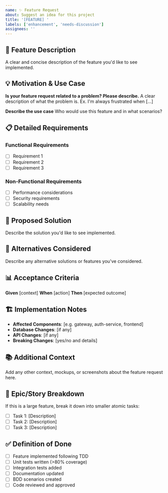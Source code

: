 ```yaml
---
name: ✨ Feature Request
about: Suggest an idea for this project
title: '[FEATURE] '
labels: ['enhancement', 'needs-discussion']
assignees: ''
---
```


## 🎯 Feature Description
A clear and concise description of the feature you'd like to see implemented.

## 💡 Motivation & Use Case
**Is your feature request related to a problem? Please describe.**
A clear description of what the problem is. Ex. I'm always frustrated when [...]

**Describe the use case**
Who would use this feature and in what scenarios?

## 📋 Detailed Requirements

### Functional Requirements
- [ ] Requirement 1
- [ ] Requirement 2
- [ ] Requirement 3

### Non-Functional Requirements
- [ ] Performance considerations
- [ ] Security requirements
- [ ] Scalability needs

## 🎨 Proposed Solution
Describe the solution you'd like to see implemented.

## 🔄 Alternatives Considered
Describe any alternative solutions or features you've considered.

## 📊 Acceptance Criteria
**Given** [context]
**When** [action]
**Then** [expected outcome]

## 🏗️ Implementation Notes
- **Affected Components**: [e.g. gateway, auth-service, frontend]
- **Database Changes**: [if any]
- **API Changes**: [if any]
- **Breaking Changes**: [yes/no and details]

## 📚 Additional Context
Add any other context, mockups, or screenshots about the feature request here.

## 🎯 Epic/Story Breakdown
If this is a large feature, break it down into smaller atomic tasks:
- [ ] Task 1: [Description]
- [ ] Task 2: [Description] 
- [ ] Task 3: [Description]

## ✅ Definition of Done
- [ ] Feature implemented following TDD
- [ ] Unit tests written (>80% coverage)
- [ ] Integration tests added
- [ ] Documentation updated
- [ ] BDD scenarios created
- [ ] Code reviewed and approved